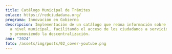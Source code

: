```yaml
---
title: Catálogo Municipal de Trámites
enlace: https://redciudadana.org/
programa: Innovación en Gobierno
descripcion: Implementación de un catálogo que reúna información sobre trámites
  a nivel municipal, facilitando el acceso de los ciudadanos a servicios locales
  y promoviendo la descentralización.
ano: "2024"
foto: /assets/img/posts/02_cover-youtube.png
---
```

